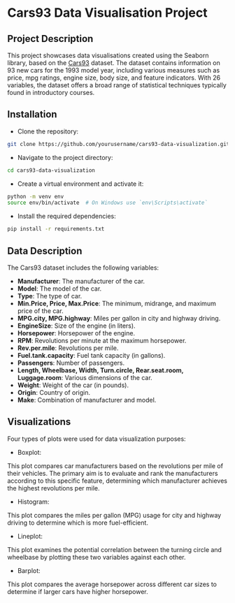 # Cars93 Data Visualisation Project
## Project Description
This project showcases data visualisations created using the Seaborn library, based on the [Cars93](https://jse.amstat.org/v1n1/datasets.lock.html) dataset. The dataset contains information on 93 new cars for the 1993 model year, including various measures such as price, mpg ratings, engine size, body size, and feature indicators. With 26 variables, the dataset offers a broad range of statistical techniques typically found in introductory courses.

## Installation
- Clone the repository:
```bash
git clone https://github.com/yourusername/cars93-data-visualization.git
```
- Navigate to the project directory:
```bash
cd cars93-data-visualization
```
- Create a virtual environment and activate it:
```bash
python -m venv env
source env/bin/activate  # On Windows use `env\Scripts\activate`
```
- Install the required dependencies:
```bash
pip install -r requirements.txt
```
## Data Description
The Cars93 dataset includes the following variables:

- **Manufacturer**: The manufacturer of the car.
- **Model**: The model of the car.
- **Type**: The type of car.
- **Min.Price, Price, Max.Price**: The minimum, midrange, and maximum price of the car.
- **MPG.city, MPG.highway**: Miles per gallon in city and highway driving.
- **EngineSize**: Size of the engine (in liters).
- **Horsepower**: Horsepower of the engine.
- **RPM**: Revolutions per minute at the maximum horsepower.
- **Rev.per.mile**: Revolutions per mile.
- **Fuel.tank.capacity**: Fuel tank capacity (in gallons).
- **Passengers**: Number of passengers.
- **Length, Wheelbase, Width, Turn.circle, Rear.seat.room, Luggage.room**: Various dimensions of the car.
- **Weight**: Weight of the car (in pounds).
- **Origin**: Country of origin.
- **Make**: Combination of manufacturer and model.

## Visualizations
Four types of plots were used for data visualization purposes:

- Boxplot:

This plot compares car manufacturers based on the revolutions per mile of their vehicles. The primary aim is to evaluate and rank the manufacturers according to this specific feature, determining which manufacturer achieves the highest revolutions per mile.

- Histogram:

This plot compares the miles per gallon (MPG) usage for city and highway driving to determine which is more fuel-efficient.

- Lineplot:

This plot examines the potential correlation between the turning circle and wheelbase by plotting these two variables against each other. 

- Barplot:

This plot compares the average horsepower across different car sizes to determine if larger cars have higher horsepower.

